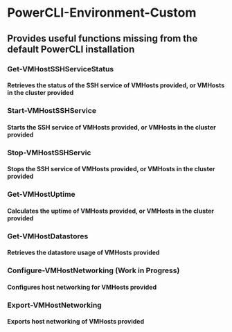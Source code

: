 PowerCLI-Environment-Custom
=============================

## Provides useful functions missing from the default PowerCLI installation

### Get-VMHostSSHServiceStatus
#### Retrieves the status of the SSH service of VMHosts provided, or VMHosts in the cluster provided

### Start-VMHostSSHService
#### Starts the SSH service of VMHosts provided, or VMHosts in the cluster provided

### Stop-VMHostSSHServic
#### Stops the SSH service of VMHosts provided, or VMHosts in the cluster provided

### Get-VMHostUptime
#### Calculates the uptime of VMHosts provided, or VMHosts in the cluster provided

### Get-VMHostDatastores
#### Retrieves the datastore usage of VMHosts provided

### Configure-VMHostNetworking (Work in Progress)
#### Configures host networking for VMHosts provided

### Export-VMHostNetworking
#### Exports host networking of VMHosts provided
